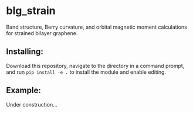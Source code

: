 # blg_strain
Band structure, Berry curvature, and orbital magnetic moment calculations for strained bilayer graphene.

## Installing:
Download this repository, navigate to the directory in a command prompt, and run
`pip install -e .` to install the module and enable editing.

## Example:
Under construction...
